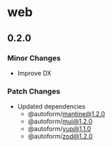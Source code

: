 # web

## 0.2.0

### Minor Changes

- Improve DX

### Patch Changes

- Updated dependencies
  - @autoform/mantine@1.2.0
  - @autoform/mui@1.2.0
  - @autoform/yup@1.1.0
  - @autoform/zod@1.2.0
